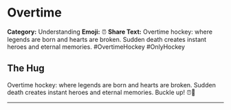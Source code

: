 # Overtime

**Category:** Understanding
**Emoji:** ⏰
**Share Text:** Overtime hockey: where legends are born and hearts are broken. Sudden death creates instant heroes and eternal memories. #OvertimeHockey #OnlyHockey

## The Hug

Overtime hockey: where legends are born and hearts are broken. Sudden death creates instant heroes and eternal memories. Buckle up! ⏰🏒

---
